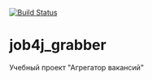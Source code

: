 [![Build Status](https://travis-ci.org/ZakharenkoIV/job4j_grabber.svg?branch=main)](https://travis-ci.org/ZakharenkoIV/job4j_grabber)

# job4j_grabber
Учебный проект "Агрегатор вакансий"
